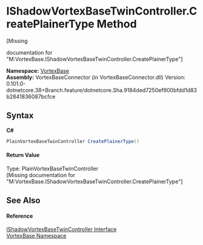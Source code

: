 # IShadowVortexBaseTwinController.CreatePlainerType Method 
 

\[Missing <summary> documentation for "M:VortexBase.IShadowVortexBaseTwinController.CreatePlainerType"\]

**Namespace:**&nbsp;<a href="N_VortexBase.md">VortexBase</a><br />**Assembly:**&nbsp;VortexBaseConnector (in VortexBaseConnector.dll) Version: 0.101.0-dotnetcore.38+Branch.feature/dotnetcore.Sha.9184ded7250ef900bfdd1d83b2841836087bcfce

## Syntax

**C#**<br />
``` C#
PlainVortexBaseTwinController CreatePlainerType()
```


#### Return Value
Type: PlainVortexBaseTwinController<br />\[Missing <returns> documentation for "M:VortexBase.IShadowVortexBaseTwinController.CreatePlainerType"\]

## See Also


#### Reference
<a href="T_VortexBase_IShadowVortexBaseTwinController.md">IShadowVortexBaseTwinController Interface</a><br /><a href="N_VortexBase.md">VortexBase Namespace</a><br />